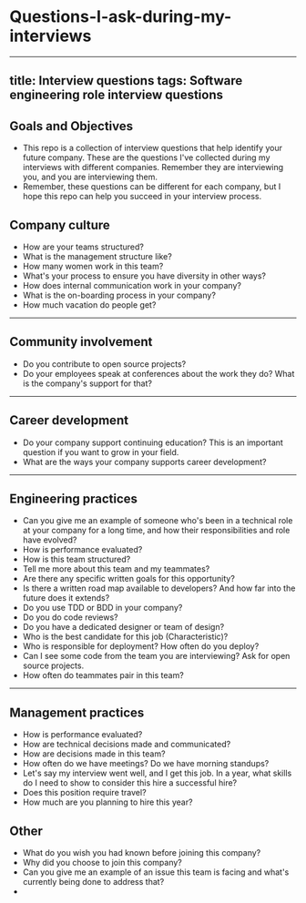 # Questions-I-ask-during-my-interviews

---
title: Interview questions
tags: Software engineering role interview questions
---
## Goals and Objectives
- This repo is a collection of interview questions that help identify your future company. These are the questions I've collected during my interviews with different companies. Remember they are interviewing you, and you are interviewing them.
- Remember, these questions can be different for each company, but I hope this repo can help you succeed in your interview process. 


## Company culture
- How are your teams structured?
- What is the management structure like?
- How many women work in this team?
- What's your process to ensure you have diversity in other ways?
- How does internal communication work in your company? 
- What is the on-boarding process in your company?
- How much vacation do people get?

---

## Community involvement 
- Do you contribute to open source projects? 
- Do your employees speak at conferences about the work they do? What is the company's support for that?

---

## Career development 
- Do your company support continuing education? This is an important question if you want to grow in your field. 
- What are the ways your company supports career development?

---

## Engineering practices
- Can you give me an example of someone who's been in a technical role at your company for a long time, and how their responsibilities and role have evolved?
- How is performance evaluated?
- How is this team structured?
- Tell me more about this team and my teammates? 
- Are there any specific written goals for this opportunity?
- Is there a written road map available to developers? And how far into the future does it extends?
- Do you use TDD or BDD in your company? 
- Do you do code reviews?
- Do you have a dedicated designer or team of design?
- Who is the best candidate for this job (Characteristic)?
- Who is responsible for deployment? How often do you deploy?
- Can I see some code from the team you are interviewing?  Ask for open source projects.
- How often do teammates pair in this team?

---

## Management practices
- How is performance evaluated?
- How are technical decisions made and communicated?
- How are decisions made in this team?
- How often do we have meetings? Do we have morning standups?
- Let's say my interview went well, and I get this job. In a year, what skills do I need to show to consider this hire a successful hire?
- Does this position require travel?
- How much are you planning to hire this year?


## Other 
- What do you wish you had known before joining this company?
- Why did you choose to join this company?
- Can you give me an example of an issue this team is facing and what's currently being done to address that?
- 
